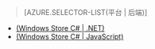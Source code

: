> [AZURE.SELECTOR-LIST(平台 | 后端)]
- [(Windows Store C# | .NET)](/documentation/articles/mobile-services-dotnet-backend-windows-store-dotnet-aad-graph-info)
- [(Windows Store C# | JavaScript)](/documentation/articles/mobile-services-javascript-backend-windows-store-dotnet-aad-graph-info)
